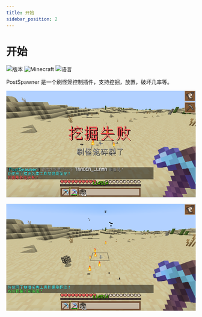 ```yaml
---
title: 开始
sidebar_position: 2
---
```


# 开始

![版本](https://img.shields.io/github/v/release/postyizhan/PostSpawner?color=blue&label=版本)
![Minecraft](https://img.shields.io/badge/Minecraft-1.13+-green)
![语言](https://img.shields.io/badge/语言-简体中文|English-orange)

PostSpawner 是一个刷怪笼控制插件，支持挖掘，放置，破坏几率等。

![](_images/show1.png)

![](_images/show2.png)

<!-- ![](https://cdn.jsdelivr.net/npm/@intergrav/devins-badges@3/assets/compact/supported/spigot_vector.svg)
![](https://cdn.jsdelivr.net/npm/@intergrav/devins-badges@3/assets/compact/supported/paper_vector.svg)
![](https://cdn.jsdelivr.net/npm/@intergrav/devins-badges@3/assets/compact/available/modrinth_vector.svg)
![](https://cdn.jsdelivr.net/npm/@intergrav/devins-badges@3/assets/compact/available/github_vector.svg)
![](https://gitee.com/postyizhan/images-hosting/releases/download/svg/minebbs_badge.svg) -->
